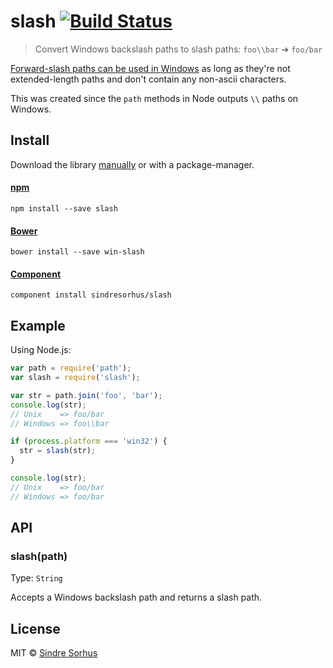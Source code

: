 # slash [![Build Status](https://secure.travis-ci.org/sindresorhus/slash.png?branch=master)](http://travis-ci.org/sindresorhus/slash)

> Convert Windows backslash paths to slash paths: `foo\\bar` ➔ `foo/bar`

[Forward-slash paths can be used in Windows](http://superuser.com/a/176395/6877) as long as they're not extended-length paths and don't contain any non-ascii characters.

This was created since the `path` methods in Node outputs `\\` paths on Windows.


## Install

Download the library [manually](https://github.com/sindresorhus/slash/releases) or with a package-manager.

#### [npm](https://npmjs.org/package/slash)

```
npm install --save slash
```

#### [Bower](http://bower.io)

```
bower install --save win-slash
```

#### [Component](https://github.com/component/component)

```
component install sindresorhus/slash
```


## Example

Using Node.js:

```js
var path = require('path');
var slash = require('slash');

var str = path.join('foo', 'bar');
console.log(str);
// Unix    => foo/bar
// Windows => foo\\bar

if (process.platform === 'win32') {
  str = slash(str);
}

console.log(str);
// Unix    => foo/bar
// Windows => foo/bar
```


## API

### slash(path)

Type: `String`

Accepts a Windows backslash path and returns a slash path.


## License

MIT © [Sindre Sorhus](http://sindresorhus.com)
